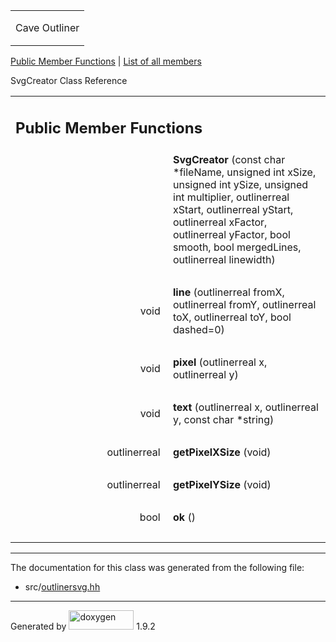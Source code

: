 <table data-cellspacing="0" data-cellpadding="0">
<colgroup>
<col style="width: 100%" />
</colgroup>
<tbody>
<tr class="odd" style="height: 56px;">
<td id="projectalign" style="padding-left: 0.5em"><div id="projectname">
Cave Outliner
</div></td>
</tr>
</tbody>
</table>

[Public Member Functions](#pub-methods) | [List of all
members](class_svg_creator-members.html)

SvgCreator Class Reference

<table class="memberdecls">
<colgroup>
<col style="width: 50%" />
<col style="width: 50%" />
</colgroup>
<tbody>
<tr class="odd heading">
<td colspan="2"><h2 id="public-member-functions" class="groupheader"><span id="pub-methods"></span> Public Member Functions</h2></td>
</tr>
<tr class="even memitem:a73ce0fd293a4cfb52e9b5c2fe7ae1c9a">
<td style="text-align: right;" class="memItemLeft" data-valign="top"><span id="a73ce0fd293a4cfb52e9b5c2fe7ae1c9a"></span>  </td>
<td class="memItemRight" data-valign="bottom"><strong>SvgCreator</strong> (const char *fileName, unsigned int xSize, unsigned int ySize, unsigned int multiplier, outlinerreal xStart, outlinerreal yStart, outlinerreal xFactor, outlinerreal yFactor, bool smooth, bool mergedLines, outlinerreal linewidth)</td>
</tr>
<tr class="odd separator:a73ce0fd293a4cfb52e9b5c2fe7ae1c9a">
<td colspan="2" class="memSeparator"> </td>
</tr>
<tr class="even memitem:ae3491ce32bc9594ea3b170a4c8325ed3">
<td style="text-align: right;" class="memItemLeft" data-valign="top"><span id="ae3491ce32bc9594ea3b170a4c8325ed3"></span> void </td>
<td class="memItemRight" data-valign="bottom"><strong>line</strong> (outlinerreal fromX, outlinerreal fromY, outlinerreal toX, outlinerreal toY, bool dashed=0)</td>
</tr>
<tr class="odd separator:ae3491ce32bc9594ea3b170a4c8325ed3">
<td colspan="2" class="memSeparator"> </td>
</tr>
<tr class="even memitem:ad58b8ea3bb3de693b6bfd3e97a6fd3ba">
<td style="text-align: right;" class="memItemLeft" data-valign="top"><span id="ad58b8ea3bb3de693b6bfd3e97a6fd3ba"></span> void </td>
<td class="memItemRight" data-valign="bottom"><strong>pixel</strong> (outlinerreal x, outlinerreal y)</td>
</tr>
<tr class="odd separator:ad58b8ea3bb3de693b6bfd3e97a6fd3ba">
<td colspan="2" class="memSeparator"> </td>
</tr>
<tr class="even memitem:ae6d7398ad209735b829a3d3b6580f3eb">
<td style="text-align: right;" class="memItemLeft" data-valign="top"><span id="ae6d7398ad209735b829a3d3b6580f3eb"></span> void </td>
<td class="memItemRight" data-valign="bottom"><strong>text</strong> (outlinerreal x, outlinerreal y, const char *string)</td>
</tr>
<tr class="odd separator:ae6d7398ad209735b829a3d3b6580f3eb">
<td colspan="2" class="memSeparator"> </td>
</tr>
<tr class="even memitem:a7f0841b5c58a366f842ad4c62feafe44">
<td style="text-align: right;" class="memItemLeft" data-valign="top"><span id="a7f0841b5c58a366f842ad4c62feafe44"></span> outlinerreal </td>
<td class="memItemRight" data-valign="bottom"><strong>getPixelXSize</strong> (void)</td>
</tr>
<tr class="odd separator:a7f0841b5c58a366f842ad4c62feafe44">
<td colspan="2" class="memSeparator"> </td>
</tr>
<tr class="even memitem:a36c891f38cea26cb371dfa183d9724c1">
<td style="text-align: right;" class="memItemLeft" data-valign="top"><span id="a36c891f38cea26cb371dfa183d9724c1"></span> outlinerreal </td>
<td class="memItemRight" data-valign="bottom"><strong>getPixelYSize</strong> (void)</td>
</tr>
<tr class="odd separator:a36c891f38cea26cb371dfa183d9724c1">
<td colspan="2" class="memSeparator"> </td>
</tr>
<tr class="even memitem:a41d4849c73c8a2b794c0e67035c2efe3">
<td style="text-align: right;" class="memItemLeft" data-valign="top"><span id="a41d4849c73c8a2b794c0e67035c2efe3"></span> bool </td>
<td class="memItemRight" data-valign="bottom"><strong>ok</strong> ()</td>
</tr>
<tr class="odd separator:a41d4849c73c8a2b794c0e67035c2efe3">
<td colspan="2" class="memSeparator"> </td>
</tr>
</tbody>
</table>

------------------------------------------------------------------------

The documentation for this class was generated from the following file:

-   src/<a href="outlinersvg_8hh_source.html" class="el">outlinersvg.hh</a>

------------------------------------------------------------------------

<span class="small">Generated
by [<img src="doxygen.svg" class="footer" width="104" height="31" alt="doxygen" />](https://www.doxygen.org/index.html)
1.9.2</span>

